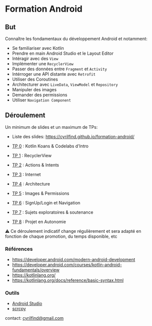# Formation Android

## But

Connaître les fondamentaux du développement Android et notamment:

- Se familiariser avec Kotlin
- Prendre en main Android Studio et le Layout Editor
- Intéragir avec des `View`
- Implémenter une `RecyclerView`
- Passer des données entre `Fragment` et `Activity`
- Intérroger une API distante avec `Retrofit`
- Utiliser des Coroutines
- Architecturer avec `LiveData`, `ViewModel` et `Repository`
- Manipuler des images
- Demander des permissions
- Utiliser `Navigation Component`

## Déroulement

Un minimum de slides et un maximum de TPs:

- Liste des slides: https://cyrilfind.github.io/formation-android/

- [TP 0](./TP0.md) : Kotlin Koans & Codelabs d'Intro
- [TP 1](./TP1.md) : RecyclerView
- [TP 2](./TP2.md) : Actions & Intents
- [TP 3](./TP3.md) : Internet
- [TP 4](./TP4.md) : Architecture
- [TP 5](./TP5.md) : Images & Permissions
- [TP 6](./TP6.md) : SignUp/Login et Navigation
- [TP 7](./TP7.md) : Sujets exploratoires & soutenance
- [TP 8](./TP8.md) : Projet en Autonomie

⚠️ Ce déroulement indicatif change régulièrement et sera adapté en fonction de chaque promotion, du temps disponible, etc

### Références

- <https://developer.android.com/modern-android-development>
- <https://developer.android.com/courses/kotlin-android-fundamentals/overview>
- <https://kotlinlang.org/>
- <https://kotlinlang.org/docs/reference/basic-syntax.html>

### Outils

- [Android Studio](https://developer.android.com/studio)
- [scrcpy](https://github.com/Genymobile/scrcpy)

contact: cyrilfind@gmail.com
